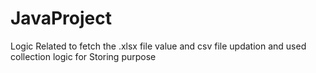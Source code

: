 # JavaProject
Logic Related to fetch the .xlsx file value and csv file updation and used collection logic for Storing purpose
